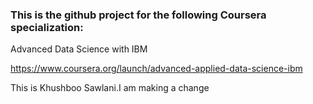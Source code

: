 ### This is the github project for the following Coursera specialization:

Advanced Data Science with IBM

https://www.coursera.org/launch/advanced-applied-data-science-ibm

This is Khushboo Sawlani.I am making a change

